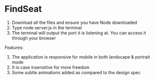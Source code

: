# FindSeat

1. Download all the files and ensure you have Node downloaded
2. Type node server.js in the terminal
3. The terminal will output the port it is listening at. You can access it through your browser

Features:
1. The application is responsive for mobile in both landscape & portrait mode
2. It is case insensitive for more freedom
3. Some subtle animations added as compared to the design spec
